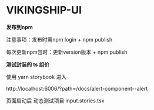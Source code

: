 # VIKINGSHIP-UI

**发布到npm**

注意事项：发布时需npm login + npm publish

每次更新npm包时：更新version版本 + npm publish

**测试封装的 ts 组价**

使用 yarn storybook 进入

http://localhost:6006/?path=/docs/alert-component--alert

页面启动后 动态测试项目  input.stories.tsx

